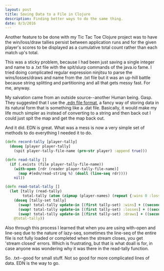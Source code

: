 ```yaml
---
layout: post
title: Saving Data to a File in Clojure
description: Finding better ways to do the same thing.
date: 8/3/2016
---
```


Another feature to be done with my Tic Tac Toe Clojure project was to have the win/loss/draw tallies persist between application runs and for the given player's scores to be displayed as a cumulative total count rather than each match up's total.

This was a sticky problem, because I had been just saving a single integer and name to a .txt file with the spit/slurp commands of the java.io fame. I tried doing complicated regular expression ninjitsu to parse the wins/losses/draws and name from the .txt file but it was an up-hill battle because string splitting and partitioning and all that gets messy fast. For me, anyway.

My salvation came from an outside source--another Human being. Gasp. They suggested that I use the [.edn file format](https://github.com/edn-format/edn), a fancy way of storing data in its natural form that is something like a .dat file. Basically, it would make my life much simpler as instead of converting to a string and then back out I could just spit the map and get the map back out.

And it did. EDN is great. What was a mess is now a very simple set of methods to do everything I needed it to do.

```clojure
(defn record-tally [player-tally]
  (doseq [player player-tally]
    (spit player-tally-file-name (prn-str player) :append true)))

(defn read-tally []
  (if (.exists (file player-tally-file-name))
    (with-open [rdr (reader player-tally-file-name)]
      (map #(edn/read-string %) (doall (line-seq rdr))))
    nil))

(defn read-total-tally []
  (let [tally (read-tally)
        total-tally (atom (zipmap (player-names) (repeat {:wins 0 :losses 0 :draws 0})))]
    (doseq [tally-set tally]
      (swap! total-tally update-in [(first tally-set) :wins] + ((second tally-set) :wins))
      (swap! total-tally update-in [(first tally-set) :losses] + ((second tally-set) :losses))
      (swap! total-tally update-in [(first tally-set) :draws] + ((second tally-set) :draws)))
    @total-tally))
```

Also through this process I learned that when you are using with-open and line-seq due to the nature of lazy-seq, sometimes the line-seq of the entire file is not fully loaded or completed when the stream closes, you get 'stream closed' errors. Which is frustrating, but that is what doall is for, in case anyone was wondering why it was there in the read-tally function.

So. .txt--good for small stuff. Not so good for more complicated lines of data. EDN is the way to go.
